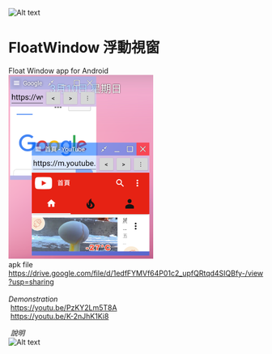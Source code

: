 ![Alt text](https://raw.githubusercontent.com/jack850628/FloatWindow/master/app/src/main/res/drawable/icom.png)
# FloatWindow 浮動視窗
Float Window app for Android\
![Alt text](https://raw.githubusercontent.com/jack850628/FloatWindow/master/Demonstration.png)
\
apk file\
 https://drive.google.com/file/d/1edfFYMVf64P01c2_upfQRtqd4SIQBfy-/view?usp=sharing \
 \
*Demonstration*\
  https://youtu.be/PzKY2Lm5T8A \
  https://youtu.be/K-2nJhK1Ki8 
  
  *說明*\
  ![Alt text](https://raw.githubusercontent.com/jack850628/FloatWindow/master/Demonstration2.png)

